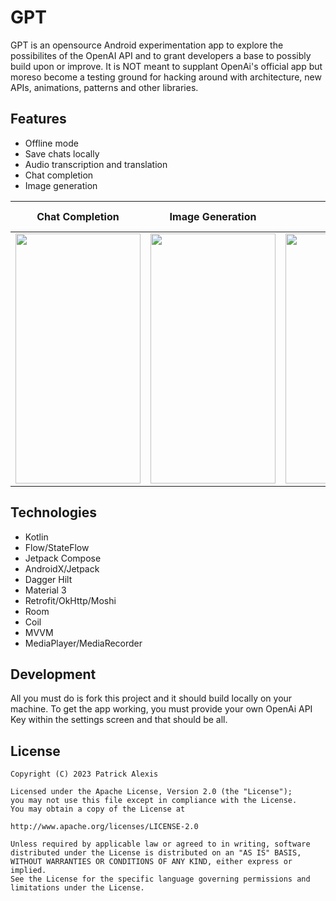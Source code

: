 GPT
=======

GPT is an opensource Android experimentation app to explore the possibilites of the OpenAI API and to grant developers a base to possibly build upon or improve.
It is NOT meant to supplant OpenAi's official app but moreso become a testing ground for hacking around with architecture, new APIs, animations,
patterns and other libraries.

## Features

- Offline mode
- Save chats locally
- Audio transcription and translation
- Chat completion
- Image generation

|                       Chat Completion                               |                          Image Generation                           |                              Audio                                  |                 Show and Save Chat History                          |                                                              
| --------------------------------------------------------------------|---------------------------------------------------------------------|---------------------------------------------------------------------|---------------------------------------------------------------------|  
| <img src="https://tinyurl.com/3aaykuww" width="200" height="400">   | <img src="https://tinyurl.com/3rjbczpm" width="200" height="400">   | <img src="https://tinyurl.com/47enbyj5" width="200" height="400">   | <img src="https://tinyurl.com/26ypyexh" width="200" height="400">   | 			                                                                                                                                      
	


## Technologies

- Kotlin
- Flow/StateFlow
- Jetpack Compose
- AndroidX/Jetpack
- Dagger Hilt
- Material 3
- Retrofit/OkHttp/Moshi
- Room
- Coil
- MVVM
- MediaPlayer/MediaRecorder

## Development

All you must do is fork this project and it should build locally on your machine. To get the app working, you must provide your own OpenAi API Key within
the settings screen and that should be all.

License
-------

	Copyright (C) 2023 Patrick Alexis

	Licensed under the Apache License, Version 2.0 (the "License");
	you may not use this file except in compliance with the License.
	You may obtain a copy of the License at

	http://www.apache.org/licenses/LICENSE-2.0

	Unless required by applicable law or agreed to in writing, software
	distributed under the License is distributed on an "AS IS" BASIS,
	WITHOUT WARRANTIES OR CONDITIONS OF ANY KIND, either express or implied.
	See the License for the specific language governing permissions and
	limitations under the License.
	

